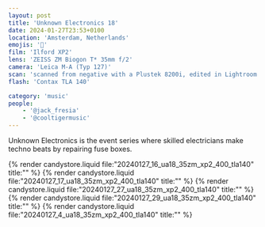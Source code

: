```yaml
---
layout: post
title: 'Unknown Electronics 18'
date: 2024-01-27T23:53+0100
location: 'Amsterdam, Netherlands'
emojis: '🎹'
film: 'Ilford XP2'
lens: 'ZEISS ZM Biogon T* 35mm f/2'
camera: 'Leica M-A (Typ 127)'
scan: 'scanned from negative with a Plustek 8200i, edited in Lightroom'
flash: 'Contax TLA 140'

category: 'music'
people: 
    - '@jack_fresia'
    - '@cooltigermusic'
---
```


Unknown Electronics is the event series where skilled electricians make techno beats by repairing fuse boxes.

{% render candystore.liquid file:"20240127_16_ua18_35zm_xp2_400_tla140" title:"" %}
{% render candystore.liquid file:"20240127_17_ua18_35zm_xp2_400_tla140" title:"" %}
{% render candystore.liquid file:"20240127_27_ua18_35zm_xp2_400_tla140" title:"" %}
{% render candystore.liquid file:"20240127_29_ua18_35zm_xp2_400_tla140" title:"" %}
{% render candystore.liquid file:"20240127_4_ua18_35zm_xp2_400_tla140" title:"" %}